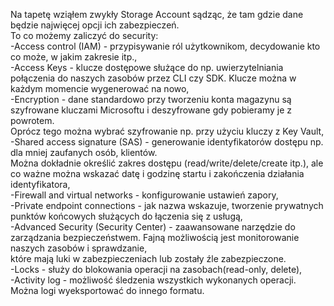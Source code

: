 Na tapetę wziąłem zwykły Storage Account sądząc, że tam gdzie dane będzie najwięcej opcji ich zabezpieczeń.<br/>
To co możemy zaliczyć do security:<br/>
-Access control (IAM) - przypisywanie ról użytkownikom, decydowanie kto co może, w jakim zakresie itp.,<br/>
-Access Keys - klucze dostępowe służące do np. uwierzytelniania połączenia do naszych zasobów przez CLI czy SDK. Klucze można w każdym momencie wygenerować na nowo,<br/>
-Encryption - dane standardowo przy tworzeniu konta magazynu są szyfrowane kluczami Microsoftu i deszyfrowane gdy pobieramy je z powrotem.<br/> Oprócz tego można wybrać szyfrowanie np. przy użyciu kluczy z Key Vault,
-Shared access signature (SAS) - generowanie identyfikatorów dostępu np. dla mniej zaufanych osób, klientów.<br/> Można dokładnie określić zakres dostępu (read/write/delete/create itp.), ale co ważne można wskazać datę i godzinę startu i zakończenia działania identyfikatora,<br/>
-Firewall and virtual networks - konfigurowanie ustawień zapory,<br/>
-Private endpoint connections - jak nazwa wskazuje, tworzenie prywatnych punktów końcowych służących do łączenia się z usługą,<br/>
-Advanced Security (Security Center) - zaawansowane narzędzie do zarządzania bezpieczeństwem. Fajną możliwością jest monitorowanie naszych zasobów i sprawdzanie,<br/> które mają luki w zabezpieczeniach lub zostały źle zabezpieczone.<br/> 
-Locks - służy do blokowania operacji na zasobach(read-only, delete), <br/>
-Activity log - możliwość śledzenia wszystkich wykonanych operacji. Można logi wyeksportować do innego formatu. 

